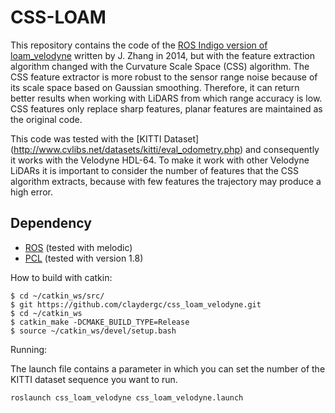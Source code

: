 # CSS-LOAM

This repository contains the code of the [ROS Indigo version of loam_velodyne](http://docs.ros.org/indigo/api/loam_velodyne/html/files.html) written by J. Zhang in 2014, but with the feature extraction algorithm changed with the Curvature Scale Space (CSS) algorithm. The CSS feature extractor is more robust to the sensor range noise because of its scale space based on Gaussian smoothing. Therefore, it can return better results when working with LiDARS from which range accuracy is low. CSS features only replace sharp features, planar features are maintained as the original code.

This code was tested with the [KITTI Dataset] (http://www.cvlibs.net/datasets/kitti/eval_odometry.php) and consequently it works with the Velodyne HDL-64. To make it work with other Velodyne LiDARs it is important to consider the number of features that the CSS algorithm extracts, because with few features the trajectory may produce a high error.

## Dependency

- [ROS](http://wiki.ros.org/ROS/Installation) (tested with melodic)
- [PCL](https://github.com/PointCloudLibrary/pcl) (tested with version 1.8)

How to build with catkin:

```
$ cd ~/catkin_ws/src/
$ git https://github.com/claydergc/css_loam_velodyne.git
$ cd ~/catkin_ws
$ catkin_make -DCMAKE_BUILD_TYPE=Release 
$ source ~/catkin_ws/devel/setup.bash
```

Running:

The launch file contains a parameter in which you can set the number of the KITTI dataset sequence you want to run.

```
roslaunch css_loam_velodyne css_loam_velodyne.launch
```
